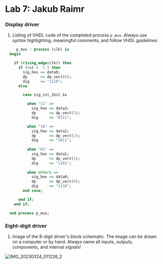 # Lab 7: Jakub Raimr

### Display driver

1. Listing of VHDL code of the completed process `p_mux`. Always use syntax highlighting, meaningful comments, and follow VHDL guidelines:

```vhdl
     p_mux : process (clk) is
  begin

    if (rising_edge(clk)) then
      if (rst = '1') then
        sig_hex <= data0;
        dp      <= dp_vect(0);
        dig     <= "1110";
      else

        case sig_cnt_2bit is

          when "11" =>
            sig_hex <= data3;
            dp      <= dp_vect(3);
            dig     <= "0111";

          when "10" =>
            sig_hex <= data2;
            dp      <= dp_vect(2);
            dig     <= "1011";
            
          when "01" =>
            sig_hex <= data1;
            dp      <= dp_vect(1);
            dig     <= "1101";
            
          when others =>
            sig_hex <= data0;
            dp      <= dp_vect(0);
            dig     <= "1110";
        end case;

      end if;
    end if;

  end process p_mux;
```

### Eight-digit driver

1. Image of the 8-digit driver's block schematic. The image can be drawn on a computer or by hand. Always name all inputs, outputs, components, and internal signals!

![IMG_20230324_011226_2](https://user-images.githubusercontent.com/95495159/227391906-487b104f-33dd-4ff9-b93c-91e66d705762.jpg)
